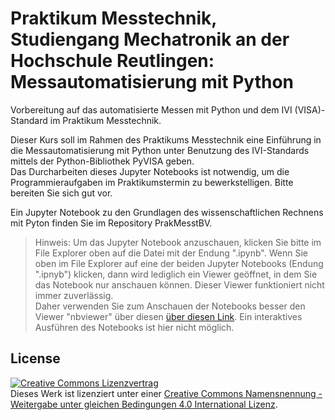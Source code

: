 # Praktikum Messtechnik, Studiengang Mechatronik an der Hochschule Reutlingen: Messautomatisierung mit Python
Vorbereitung auf das automatisierte Messen mit Python und dem IVI (VISA)-Standard im Praktikum Messtechnik.

Dieser Kurs soll im Rahmen des Praktikums Messtechnik eine Einführung in die Messautomatisierung mit Python unter Benutzung des IVI-Standards mittels der Python-Bibliothek PyVISA geben.  
Das Durcharbeiten dieses Jupyter Notebooks ist notwendig, um die Programmieraufgaben im Praktikumstermin zu bewerkstelligen. Bitte bereiten Sie sich gut vor.

Ein Jupyter Notebook zu den Grundlagen des wissenschaftlichen Rechnens mit Pyton finden Sie im Repository PrakMesstBV.

>Hinweis: Um das Jupyter Notebook anzuschauen, klicken Sie bitte im File Explorer oben auf die Datei mit der Endung ".ipynb".
Wenn Sie oben im File Explorer auf eine der beiden Jupyter Notebooks (Endung ".ipnyb") klicken, dann wird lediglich ein Viewer geöffnet, in dem Sie das Notebook nur anschauen können. Dieser Viewer funktioniert nicht immer zuverlässig.  
Daher verwenden Sie zum Anschauen der Notebooks besser den Viewer "nbviewer" über diesen [über diesen Link](https://nbviewer.jupyter.org/github/StefanMack/PraktMesstVISA/tree/master/).  Ein interaktives Ausführen des Notebooks ist hier nicht möglich.

License
-----
<a rel="license" href="http://creativecommons.org/licenses/by-sa/4.0/"><img alt="Creative Commons Lizenzvertrag" style="border-width:0" src="https://i.creativecommons.org/l/by-sa/4.0/88x31.png" /></a><br />Dieses Werk ist lizenziert unter einer <a rel="license" href="http://creativecommons.org/licenses/by-sa/4.0/">Creative Commons Namensnennung - Weitergabe unter gleichen Bedingungen 4.0 International Lizenz</a>.
